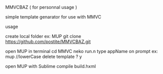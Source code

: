 MMVCBAZ  ( for personnal usage )

simple template genarator for use with MMVC 

usage

create local folder ex: MUP
git clone https://github.com/postite/MMVCBAZ.git

open MUP in terminal
cd MMVC
neko run.n
type appName on prompt ex: mup  //lowerCase
delete template ? y

open MUP with Sublime 
compile build.hxml 